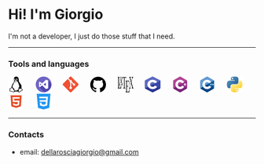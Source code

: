 # Hi! I'm Giorgio

I'm not a developer, I just do those stuff that I need.

---

### Tools and languages

<p float="left">
    <img src="imgs/linux.png" alt="linux" width="32" height="32">
    &nbsp;&nbsp;&nbsp;&nbsp;
    <img src="imgs/vscode.png" alt="vscode" width="32" height="32">
    &nbsp;&nbsp;&nbsp;&nbsp;
    <img src="imgs/git.png" alt="git" width="32" height="32">
    &nbsp;&nbsp;&nbsp;&nbsp;
    <img src="imgs/github.png" alt="github" width="32" height="32">
    &nbsp;&nbsp;&nbsp;&nbsp;
    <img src="imgs/latex.png" alt="latex" width="32" height="32">
    &nbsp;&nbsp;&nbsp;&nbsp;
    <img src="imgs/c.png" alt="c" width="32" height="32">
    &nbsp;&nbsp;&nbsp;&nbsp;
    <img src="imgs/c-sharp.png" alt="c-sharp" width="32" height="32">
    &nbsp;&nbsp;&nbsp;&nbsp;
    <img src="imgs/cpp.png" alt="cpp" width="32" height="32">
    &nbsp;&nbsp;&nbsp;&nbsp;
    <img src="imgs/python.png" alt="python" width="32" height="32">
    &nbsp;&nbsp;&nbsp;&nbsp;
    <img src="imgs/html.png" alt="html" width="32" height="32">
    &nbsp;&nbsp;&nbsp;&nbsp;
    <img src="imgs/css.png" alt="css" width="32" height="32">
</p>

---

### Contacts

+ email: [dellarosciagiorgio@gmail.com](mailto:dellarosciagiorgio@gmail.com)
